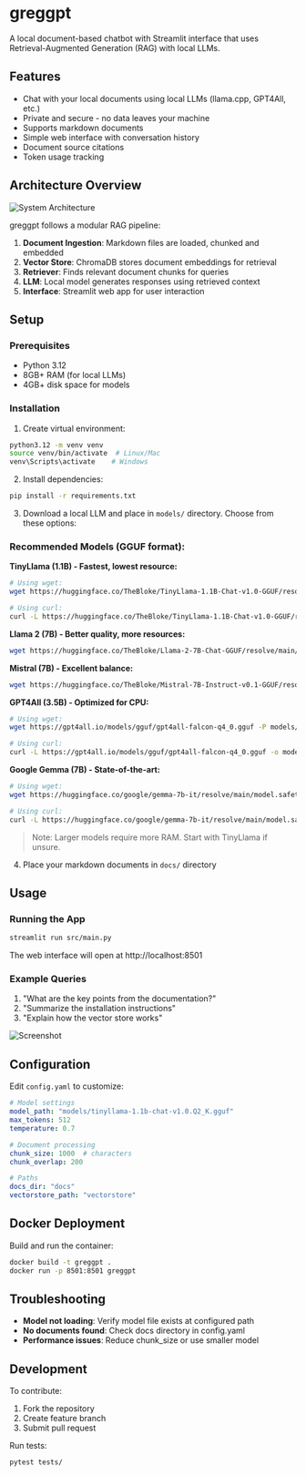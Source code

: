 # greggpt

A local document-based chatbot with Streamlit interface that uses Retrieval-Augmented Generation (RAG) with local LLMs.

## Features
- Chat with your local documents using local LLMs (llama.cpp, GPT4All, etc.)
- Private and secure - no data leaves your machine
- Supports markdown documents
- Simple web interface with conversation history
- Document source citations
- Token usage tracking

## Architecture Overview
![System Architecture](docs/architecture.png)

greggpt follows a modular RAG pipeline:
1. **Document Ingestion**: Markdown files are loaded, chunked and embedded
2. **Vector Store**: ChromaDB stores document embeddings for retrieval
3. **Retriever**: Finds relevant document chunks for queries
4. **LLM**: Local model generates responses using retrieved context
5. **Interface**: Streamlit web app for user interaction

## Setup

### Prerequisites
- Python 3.12
- 8GB+ RAM (for local LLMs)
- 4GB+ disk space for models

### Installation
1. Create virtual environment:
```bash
python3.12 -m venv venv
source venv/bin/activate  # Linux/Mac
venv\Scripts\activate    # Windows
```

2. Install dependencies:
```bash
pip install -r requirements.txt
```

3. Download a local LLM and place in `models/` directory. Choose from these options:

### Recommended Models (GGUF format):

**TinyLlama (1.1B) - Fastest, lowest resource:**
```bash
# Using wget:
wget https://huggingface.co/TheBloke/TinyLlama-1.1B-Chat-v1.0-GGUF/resolve/main/tinyllama-1.1b-chat-v1.0.Q2_K.gguf -P models/

# Using curl:
curl -L https://huggingface.co/TheBloke/TinyLlama-1.1B-Chat-v1.0-GGUF/resolve/main/tinyllama-1.1b-chat-v1.0.Q2_K.gguf -o models/tinyllama-1.1b-chat-v1.0.Q2_K.gguf
```

**Llama 2 (7B) - Better quality, more resources:**
```bash
wget https://huggingface.co/TheBloke/Llama-2-7B-Chat-GGUF/resolve/main/llama-2-7b-chat.Q4_K_M.gguf -P models/
```

**Mistral (7B) - Excellent balance:**
```bash
wget https://huggingface.co/TheBloke/Mistral-7B-Instruct-v0.1-GGUF/resolve/main/mistral-7b-instruct-v0.1.Q4_K_M.gguf -P models/
```

**GPT4All (3.5B) - Optimized for CPU:**
```bash
# Using wget:
wget https://gpt4all.io/models/gguf/gpt4all-falcon-q4_0.gguf -P models/

# Using curl:
curl -L https://gpt4all.io/models/gguf/gpt4all-falcon-q4_0.gguf -o models/gpt4all-falcon-q4_0.gguf
```

**Google Gemma (7B) - State-of-the-art:**
```bash
# Using wget:
wget https://huggingface.co/google/gemma-7b-it/resolve/main/model.safetensors -P models/

# Using curl:
curl -L https://huggingface.co/google/gemma-7b-it/resolve/main/model.safetensors -o models/gemma-7b-it.safetensors
```

> Note: Larger models require more RAM. Start with TinyLlama if unsure.

4. Place your markdown documents in `docs/` directory

## Usage

### Running the App
```bash
streamlit run src/main.py
```

The web interface will open at http://localhost:8501

### Example Queries
1. "What are the key points from the documentation?"
2. "Summarize the installation instructions"
3. "Explain how the vector store works"

![Screenshot](docs/screenshot.png)

## Configuration
Edit `config.yaml` to customize:

```yaml
# Model settings
model_path: "models/tinyllama-1.1b-chat-v1.0.Q2_K.gguf"
max_tokens: 512
temperature: 0.7

# Document processing
chunk_size: 1000  # characters
chunk_overlap: 200

# Paths
docs_dir: "docs"
vectorstore_path: "vectorstore"
```

## Docker Deployment
Build and run the container:
```bash
docker build -t greggpt .
docker run -p 8501:8501 greggpt
```

## Troubleshooting
- **Model not loading**: Verify model file exists at configured path
- **No documents found**: Check docs directory in config.yaml
- **Performance issues**: Reduce chunk_size or use smaller model

## Development
To contribute:
1. Fork the repository
2. Create feature branch
3. Submit pull request

Run tests:
```bash
pytest tests/
